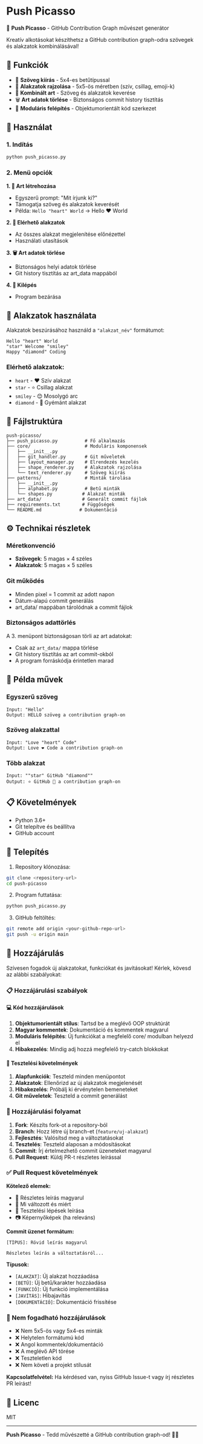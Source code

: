 # Push Picasso

🎨 **Push Picasso** - GitHub Contribution Graph művészet generátor

Kreatív alkotásokat készíthetsz a GitHub contribution graph-odra szövegek és alakzatok kombinálásával!

## 🌟 Funkciók

- 📝 **Szöveg kiírás** - 5x4-es betűtípussal
- 🎨 **Alakzatok rajzolása** - 5x5-ös méretben (szív, csillag, emoji-k)
- 🔄 **Kombinált art** - Szöveg és alakzatok keverése
- 🗑️ **Art adatok törlése** - Biztonságos commit history tisztítás
- 🎯 **Moduláris felépítés** - Objektumorientált kód szerkezet

## 🚀 Használat

### 1. Indítás
```bash
python push_picasso.py
```

### 2. Menü opciók

**1. 🎨 Art létrehozása**
- Egyszerű prompt: "Mit írjunk ki?"
- Támogatja szöveg és alakzatok keverését
- Példa: `Hello "heart" World` → Hello ❤️ World

**2. 👀 Elérhető alakzatok**
- Az összes alakzat megjelenítése előnézettel
- Használati utasítások

**3. 🗑️ Art adatok törlése**
- Biztonságos helyi adatok törlése
- Git history tisztítás az art_data mappából

**4. 🚪 Kilépés**
- Program bezárása

## 🎨 Alakzatok használata

Alakzatok beszúrásához használd a `"alakzat_név"` formátumot:

```
Hello "heart" World
"star" Welcome "smiley"
Happy "diamond" Coding
```

### Elérhető alakzatok:
- `heart` - ❤️ Szív alakzat
- `star` - ⭐ Csillag alakzat  
- `smiley` - 😊 Mosolygó arc
- `diamond` - 💎 Gyémánt alakzat

## 📁 Fájlstruktúra

```
push-picasso/
├── push_picasso.py          # Fő alkalmazás
├── core/                    # Moduláris komponensek
│   ├── __init__.py
│   ├── git_handler.py       # Git műveletek
│   ├── layout_manager.py    # Elrendezés kezelés
│   ├── shape_renderer.py    # Alakzatok rajzolása
│   └── text_renderer.py     # Szöveg kiírás
├── patterns/                # Minták tárolása
│   ├── __init__.py
│   ├── alphabet.py          # Betű minták
│   └── shapes.py           # Alakzat minták
├── art_data/               # Generált commit fájlok
├── requirements.txt        # Függőségek
└── README.md              # Dokumentáció
```

## ⚙️ Technikai részletek

### Méretkonvenció
- **Szövegek**: 5 magas × 4 széles
- **Alakzatok**: 5 magas × 5 széles

### Git működés
- Minden pixel = 1 commit az adott napon
- Dátum-alapú commit generálás
- art_data/ mappában tárolódnak a commit fájlok

### Biztonságos adattörlés
A 3. menüpont biztonságosan törli az art adatokat:
- Csak az `art_data/` mappa törlése
- Git history tisztítás az art commit-okból
- A program forráskódja érintetlen marad

## 🎯 Példa művek

### Egyszerű szöveg
```
Input: "Hello"
Output: HELLO szöveg a contribution graph-on
```

### Szöveg alakzattal
```
Input: "Love "heart" Code"
Output: Love ❤️ Code a contribution graph-on
```

### Több alakzat
```
Input: ""star" GitHub "diamond""
Output: ⭐ GitHub 💎 a contribution graph-on
```

## 📋 Követelmények

- Python 3.6+
- Git telepítve és beállítva
- GitHub account

## 🔧 Telepítés

1. Repository klónozása:
```bash
git clone <repository-url>
cd push-picasso
```

2. Program futtatása:
```bash
python push_picasso.py
```

3. GitHub feltöltés:
```bash
git remote add origin <your-github-repo-url>
git push -u origin main
```

## 🤝 Hozzájárulás

Szívesen fogadok új alakzatokat, funkciókat és javításokat! Kérlek, kövesd az alábbi szabályokat:

### 📋 Hozzájárulási szabályok

#### 💻 Kód hozzájárulások
1. **Objektumorientált stílus**: Tartsd be a meglévő OOP struktúrát
2. **Magyar kommentek**: Dokumentáció és kommentek magyarul
3. **Moduláris felépítés**: Új funkciókat a megfelelő core/ modulban helyezd el
4. **Hibakezelés**: Mindig adj hozzá megfelelő try-catch blokkokat

#### 🧪 Tesztelési követelmények
1. **Alapfunkciók**: Teszteld minden menüpontot
2. **Alakzatok**: Ellenőrizd az új alakzatok megjelenését
3. **Hibakezelés**: Próbálj ki érvénytelen bemeneteket
4. **Git műveletek**: Teszteld a commit generálást

### 🔄 Hozzájárulási folyamat

1. **Fork**: Készíts fork-ot a repository-ból
2. **Branch**: Hozz létre új branch-et (`feature/uj-alakzat`)
3. **Fejlesztés**: Valósítsd meg a változtatásokat
4. **Tesztelés**: Teszteld alaposan a módosításokat
5. **Commit**: Írj értelmezhető commit üzeneteket magyarul
6. **Pull Request**: Küldj PR-t részletes leírással

### ✅ Pull Request követelmények

**Kötelező elemek:**
- 📝 Részletes leírás magyarul
- 🎯 Mi változott és miért
- 🧪 Tesztelési lépések leírása
- 📷 Képernyőképek (ha releváns)

**Commit üzenet formátum:**
```
[TÍPUS]: Rövid leírás magyarul

Részletes leírás a változtatásról...
```

**Típusok:**
- `[ALAKZAT]`: Új alakzat hozzáadása
- `[BETŰ]`: Új betű/karakter hozzáadása  
- `[FUNKCIÓ]`: Új funkció implementálása
- `[JAVÍTÁS]`: Hibajavítás
- `[DOKUMENTÁCIÓ]`: Dokumentáció frissítése

### 🚫 Nem fogadható hozzájárulások

- ❌ Nem 5x5-ös vagy 5x4-es minták
- ❌ Helytelen formátumú kód
- ❌ Angol kommentek/dokumentáció
- ❌ A meglévő API törése
- ❌ Teszteletlen kód
- ❌ Nem követi a projekt stílusát

**Kapcsolatfelvétel:**
Ha kérdésed van, nyiss GitHub Issue-t vagy írj részletes PR leírást!

## 📄 Licenc

MIT

---

**Push Picasso** - Tedd művészetté a GitHub contribution graph-od! 🎨✨ 